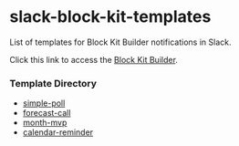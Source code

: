 # slack-block-kit-templates

List of templates for Block Kit Builder notifications in Slack.

Click this link to access the [Block Kit Builder][url].

### Template Directory

* [simple-poll][tmp-simple-poll]
* [forecast-call][tmp-forecast-call]
* [month-mvp][tmp-month-mvp]
* [calendar-reminder][tmp-calendar-reminder]

[url]: https://api.slack.com/tools/block-kit-builder

[tmp-simple-poll]: /templates/simple-poll/
[tmp-forecast-call]: /templates/forecast-call/
[tmp-month-mvp]: /templates/month-mvp/
[tmp-calendar-reminder]: /templates/calendar-reminder/
